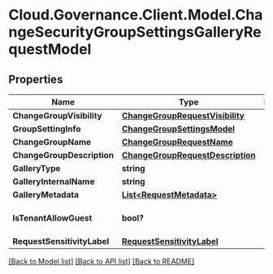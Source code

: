 # Cloud.Governance.Client.Model.ChangeSecurityGroupSettingsGalleryRequestModel
## Properties

Name | Type | Description | Notes
------------ | ------------- | ------------- | -------------
**ChangeGroupVisibility** | [**ChangeGroupRequestVisibility**](ChangeGroupRequestVisibility.md) |  | [optional] 
**GroupSettingInfo** | [**ChangeGroupSettingsModel**](ChangeGroupSettingsModel.md) |  | [optional] 
**ChangeGroupName** | [**ChangeGroupRequestName**](ChangeGroupRequestName.md) |  | [optional] 
**ChangeGroupDescription** | [**ChangeGroupRequestDescription**](ChangeGroupRequestDescription.md) |  | [optional] 
**GalleryType** | **string** |  | [optional] 
**GalleryInternalName** | **string** |  | [optional] 
**GalleryMetadata** | [**List&lt;RequestMetadata&gt;**](RequestMetadata.md) |  | [optional] 
**IsTenantAllowGuest** | **bool?** |  | [optional] [default to false]
**RequestSensitivityLabel** | [**RequestSensitivityLabel**](RequestSensitivityLabel.md) |  | [optional] 

[[Back to Model list]](../README.md#documentation-for-models) [[Back to API list]](../README.md#documentation-for-api-endpoints) [[Back to README]](../README.md)

